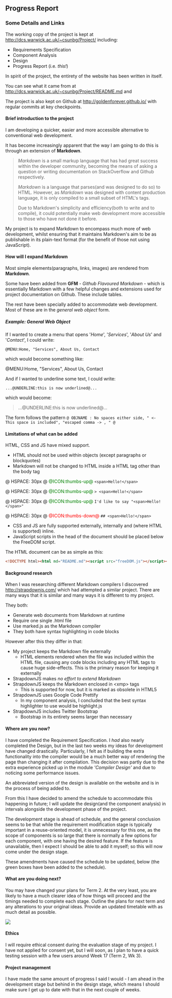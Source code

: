 ## Progress Report

### Some Details and Links

The working copy of the project is kept at http://dcs.warwick.ac.uk/~csunbg/Project/ including:
- Requirements Specification 
- Component Analysis 
- Design
- Progress Report (i.e. *this!*)

In spirit of the project, the entirety of the website has been written in itself.

You can see what it came from at http://dcs.warwick.ac.uk/~csunbg/Project/README.md and 

The project is also kept on Github at http://goldenforever.github.io/ with regular commits at key checkpoints.

#### Brief introduction to the project

I am developing a quicker, easier and more accessible alternative to conventional web development.

It has become increasingly apparent that the way I am going to do this is through an extension of **Markdown**.

> *Markdown* is a small markup language that has had great success within the developer community, becoming the means of
> asking a question or writing documentation on StackOverflow and Github respectively.
> 
> *Markdown* is a language that parses(and was designed to do so) to HTML. However, as *Markdown* was designed with
> content production language, it is only compiled to a small subset of HTML's tags.
> 
> Due to Markdown's simplicity and efficiency(both to write and to compile), it could potentially make web
> development more accessible to those who have not done it before.

My project is to expand Markdown to encompass much more of web development, whilst ensuring that it
maintains Markdown's aim to be as publishable in its plain-text format (for the benefit of those not using JavaScript).

#### How will I expand Markdown

Most simple elements(paragraphs, links, images) are rendered from **Markdown**.

Some have been added from **GFM** - *Github Flavoured Markdown* - which is essentially Markdown with
a few helpful changes and extensions used for project documentation on Github. These include tables.

The rest have been specially added to accommodate web development. Most of these are in the
*general web object* form.

##### Example: General Web Object

If I wanted to create a menu that opens 
'*Home*', '*Services*', '*About Us*' and '*Contact*', I could write:

```none
@MENU:Home, "Services", About Us, Contact
```

which would become something like:

@MENU:Home, "Services", About Us, Contact

And if I wanted to underline some text, I could write:

```none
...@UNDERLINE:this is now underlined@...
```
which would become: 

> ...@UNDERLINE:this is now underlined@...

The form follows the pattern `@ OBJNAME : No spaces either side, " <- This space is included", "escaped comma -> , " @`

#### Limitations of what can be added

HTML, CSS and JS have mixed support.
- HTML should not be used within objects (except paragraphs or blockquotes)
- Markdown will not be changed to HTML inside a HTML tag other than the body tag

@ HSPACE: 30px @ <span style="color:green">@ICON:thumbs-up@</span> `<span>Hello!</span>`

@ HSPACE: 30px @ <span style="color:green">@ICON:thumbs-up@</span> `> <span>Hello!</span>`

@ HSPACE: 30px @ <span style="color:green">@ICON:thumbs-up@</span> `I'd like to say "<span>Hello!</span>"`

@ HSPACE: 30px @ <span style="color:red">@ICON:thumbs-down@</span> `## <span>Hello!</span>`

- CSS and JS are fully supported externally, internally and (where HTML is supported) inline.
- JavaScript scripts in the head of the document should be placed below the FreeDOM script.

The HTML document can be as simple as this:
```html
<!DOCTYPE html><html md="README.md"><script src="freeDOM.js"></script></html>
```

#### Background research

When I was researching different Markdown compilers I discovered http://strapdownjs.com/ which had attempted a similar
project. There are many ways that it is similar and many ways it is different to my project.

They both:
- Generate web documents from Markdown at runtime
- Require one single .html file
- Use marked.js as the Markdown compiler
- They both have syntax highlighting in code blocks

However after this they differ in that:
- My project keeps the Markdown file externally
    - HTML elements rendered when the file was included within the HTML file, causing any code blocks 
      including any HTML tags to cause huge side-effects. This is the primary reason for keeping it externally
- StrapdownJS makes *no effort to extend Markdown*
- StrapdownJS keeps the Markdown enclosed in &lt;xmp&gt; tags
    - This is supported for now, but it is marked as obsolete in HTML5
- StrapdownJS uses Google Code Prettify
    - In my component analysis, I concluded that the best syntax highlighter to use would be highlight.js
- StrapdownJS includes Twitter Bootstrap
    - Bootstrap in its entirety seems larger than necessary

#### Where are you now?

I have completed the Requirement Specification. I *had* also nearly completed the Design, but in the last two weeks my
ideas for development have changed drastically. Particularly, I felt as if building the extra functionality into the
compiler would be a much better way of rendering the page than changing it after compilation. This decision was
partly due to the extra experience picked up in the module *'Compiler Design'* and due to noticing some performance 
issues.

An abbreviated version of the design is available on the website and is in the process of being added to.

From this I have decided to amend the schedule to accommodate this happening in future; I will update the 
design(and the component analysis) in intervals alongside the development phase of the project.

The development stage is ahead of schedule, and the general conclusion seems to be that while the requirement
modification stage is typically important in a reuse-oriented model, it is unnecessary for this one, as the scope of 
components is so large that there is normally a few options for each component, with one having the desired feature.
If the feature is unavailable, then I expect I should be able to add it myself; so this will now come under the design
stage.

These amendments have caused the schedule to be updated, below (the green boxes have been added to the schedule).

#### What are you doing next?

You may have changed your plans for Term 2. At the very least, you are likely to have a much clearer idea of how things will proceed and the timings needed to complete each stage. Outline the plans for next term and any alterations to your original ideas. 
Provide an updated timetable with as much detail as possible.

![](http://dcs.warwick.ac.uk/~csunbg/Project/images/projectplan.png)

#### Ethics

I will require ethical consent during the evaluation stage of my project. I have not applied for consent yet, but I will
soon, as I plan to have a quick testing session with a few users around Week 17 (Term 2, Wk 3).

#### Project management

I have made the same amount of progress I said I would - I am ahead in the development stage but behind in the design 
stage, which means I should make sure I get up to date with that in the next couple of weeks.